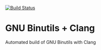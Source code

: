 [![Build Status](https://travis-ci.org/pavelkryukov/gnu-binutils-clang.svg?branch=master)](https://travis-ci.org/pavelkryukov/gnu-binutils-clang)

# GNU Binutils + Clang
Automated build of GNU Binutils with Clang

